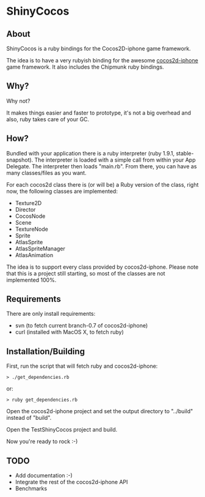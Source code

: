 # ShinyCocos

## About

ShinyCocos is a ruby bindings for the Cocos2D-iphone game framework.

The idea is to have a very rubyish binding for the awesome
[cocos2d-iphone](http://code.google.com/p/cocos2d-iphone) game
framework. It also includes the Chipmunk ruby bindings.

## Why?

Why not?

It makes things easier and faster to prototype, it's not a big overhead
and also, ruby takes care of your GC.

## How?

Bundled with your application there is a ruby interpreter (ruby 1.9.1,
stable-snapshot). The interpreter is loaded with a simple call from
within your App Delegate. The interpreter then loads "main.rb". From
there, you can have as many classes/files as you want.

For each cocos2d class there is (or will be) a Ruby version of the
class, right now, the following classes are implemented:

* Texture2D
* Director
* CocosNode
* Scene
* TextureNode
* Sprite
* AtlasSprite
* AtlasSpriteManager
* AtlasAnimation

The idea is to support every class provided by cocos2d-iphone. Please
note that this is a project still starting, so most of the classes are
not implemented 100%.

## Requirements

There are only install requirements:

* svn (to fetch current branch-0.7 of cocos2d-iphone)
* curl (installed with MacOS X, to fetch ruby)

## Installation/Building

First, run the script that will fetch ruby and cocos2d-iphone:

    > ./get_dependencies.rb

or:

    > ruby get_dependencies.rb

Open the cocos2d-iphone project and set the output directory to
"../build" instead of "build".

Open the TestShinyCocos project and build.

Now you're ready to rock :-)

## TODO

* Add documentation :-)
* Integrate the rest of the cocos2d-iphone API
* Benchmarks
